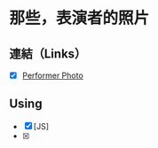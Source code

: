 # 那些，表演者的照片


## 連結（Links）

- [X] [Performer Photo](https://liugoldent.github.io/performer/performer.html)


## Using

- [X] [JS]
- [X] 
